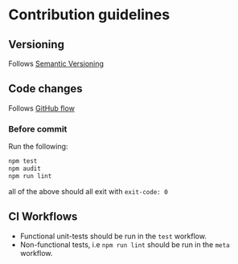 # Contribution guidelines

## Versioning

Follows [Semantic Versioning][semver-2]

[github-flow]: https://docs.github.com/en/get-started/using-github/github-flow
[semver-2]: https://semver.org/

## Code changes

Follows [GitHub flow][github-flow]

### Before commit

Run the following:

```bash
npm test
npm audit
npm run lint
```

all of the above should all exit with `exit-code: 0`

## CI Workflows

- Functional unit-tests should be run in the `test` workflow.
- Non-functional tests, i.e `npm run lint` should be run in the `meta` workflow.
